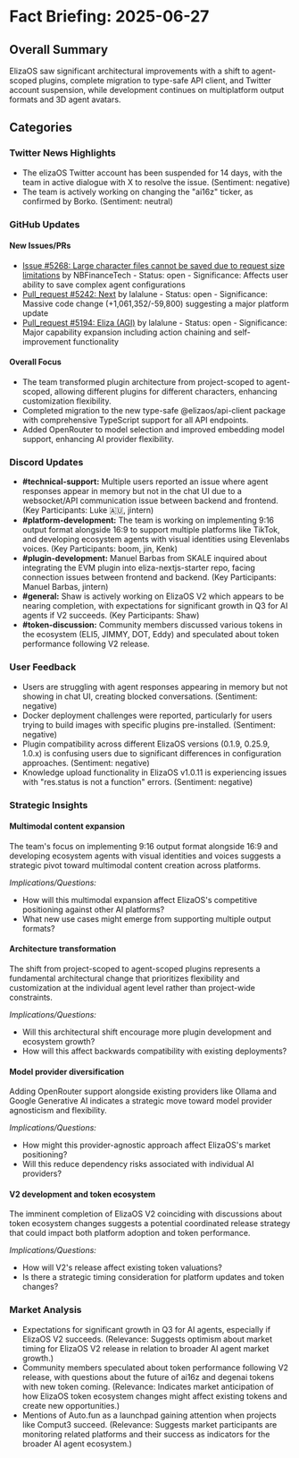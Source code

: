 # Fact Briefing: 2025-06-27

## Overall Summary
ElizaOS saw significant architectural improvements with a shift to agent-scoped plugins, complete migration to type-safe API client, and Twitter account suspension, while development continues on multiplatform output formats and 3D agent avatars.

## Categories

### Twitter News Highlights
- The elizaOS Twitter account has been suspended for 14 days, with the team in active dialogue with X to resolve the issue. (Sentiment: negative)
- The team is actively working on changing the "ai16z" ticker, as confirmed by Borko. (Sentiment: neutral)

### GitHub Updates

#### New Issues/PRs
- [Issue #5268: Large character files cannot be saved due to request size limitations](https://github.com/elizaos/eliza/issues/5268) by NBFinanceTech - Status: open - Significance: Affects user ability to save complex agent configurations
- [Pull_request #5242: Next](https://github.com/elizaos/eliza/pull/5242) by lalalune - Status: open - Significance: Massive code change (+1,061,352/-59,800) suggesting a major platform update
- [Pull_request #5194: Eliza (AGI)](https://github.com/elizaos/eliza/pull/5194) by lalalune - Status: open - Significance: Major capability expansion including action chaining and self-improvement functionality

#### Overall Focus
- The team transformed plugin architecture from project-scoped to agent-scoped, allowing different plugins for different characters, enhancing customization flexibility.
- Completed migration to the new type-safe @elizaos/api-client package with comprehensive TypeScript support for all API endpoints.
- Added OpenRouter to model selection and improved embedding model support, enhancing AI provider flexibility.

### Discord Updates
- **#technical-support:** Multiple users reported an issue where agent responses appear in memory but not in the chat UI due to a websocket/API communication issue between backend and frontend. (Key Participants: Luke 🇦🇺, jintern)
- **#platform-development:** The team is working on implementing 9:16 output format alongside 16:9 to support multiple platforms like TikTok, and developing ecosystem agents with visual identities using Elevenlabs voices. (Key Participants: boom, jin, Kenk)
- **#plugin-development:** Manuel Barbas from SKALE inquired about integrating the EVM plugin into eliza-nextjs-starter repo, facing connection issues between frontend and backend. (Key Participants: Manuel Barbas, jintern)
- **#general:** Shaw is actively working on ElizaOS V2 which appears to be nearing completion, with expectations for significant growth in Q3 for AI agents if V2 succeeds. (Key Participants: Shaw)
- **#token-discussion:** Community members discussed various tokens in the ecosystem (ELI5, JIMMY, DOT, Eddy) and speculated about token performance following V2 release.

### User Feedback
- Users are struggling with agent responses appearing in memory but not showing in chat UI, creating blocked conversations. (Sentiment: negative)
- Docker deployment challenges were reported, particularly for users trying to build images with specific plugins pre-installed. (Sentiment: negative)
- Plugin compatibility across different ElizaOS versions (0.1.9, 0.25.9, 1.0.x) is confusing users due to significant differences in configuration approaches. (Sentiment: negative)
- Knowledge upload functionality in ElizaOS v1.0.11 is experiencing issues with "res.status is not a function" errors. (Sentiment: negative)

### Strategic Insights

#### Multimodal content expansion
The team's focus on implementing 9:16 output format alongside 16:9 and developing ecosystem agents with visual identities and voices suggests a strategic pivot toward multimodal content creation across platforms.

*Implications/Questions:*
  - How will this multimodal expansion affect ElizaOS's competitive positioning against other AI platforms?
  - What new use cases might emerge from supporting multiple output formats?

#### Architecture transformation
The shift from project-scoped to agent-scoped plugins represents a fundamental architectural change that prioritizes flexibility and customization at the individual agent level rather than project-wide constraints.

*Implications/Questions:*
  - Will this architectural shift encourage more plugin development and ecosystem growth?
  - How will this affect backwards compatibility with existing deployments?

#### Model provider diversification
Adding OpenRouter support alongside existing providers like Ollama and Google Generative AI indicates a strategic move toward model provider agnosticism and flexibility.

*Implications/Questions:*
  - How might this provider-agnostic approach affect ElizaOS's market positioning?
  - Will this reduce dependency risks associated with individual AI providers?

#### V2 development and token ecosystem
The imminent completion of ElizaOS V2 coinciding with discussions about token ecosystem changes suggests a potential coordinated release strategy that could impact both platform adoption and token performance.

*Implications/Questions:*
  - How will V2's release affect existing token valuations?
  - Is there a strategic timing consideration for platform updates and token changes?

### Market Analysis
- Expectations for significant growth in Q3 for AI agents, especially if ElizaOS V2 succeeds. (Relevance: Suggests optimism about market timing for ElizaOS V2 release in relation to broader AI agent market growth.)
- Community members speculated about token performance following V2 release, with questions about the future of ai16z and degenai tokens with new token coming. (Relevance: Indicates market anticipation of how ElizaOS token ecosystem changes might affect existing tokens and create new opportunities.)
- Mentions of Auto.fun as a launchpad gaining attention when projects like Comput3 succeed. (Relevance: Suggests market participants are monitoring related platforms and their success as indicators for the broader AI agent ecosystem.)